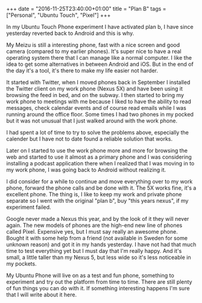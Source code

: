 +++
date = "2016-11-25T23:40:00+01:00"
title = "Plan B"
tags = ["Personal", "Ubuntu Touch", "Pixel"]
+++

In my Ubuntu Touch Phone experiment I have activated plan b, I have since yesterday reverted back to Android and this is why.

My Meizu is still a interesting phone, fast with a nice screen and good camera (compared to my earlier phones). It's super nice to have a real operating system there that I can manage like a normal computer. I like the idea to get some alternatives in between Android and iOS. But in the end of the day it's a tool, it's there to make my life easier not harder.

It started with Twitter, when I moved phones back in September I installed the Twitter client on my work phone (Nexus 5X) and have been using it browsing the feed in bed, and on the subway. I then started to bring my work phone to meetings with me because I liked to have the ability to read messages, check calendar events and of course read emails while I was running around the office floor. Some times I had two phones in my pocked but it was not unusual that I just walked around with the work phone.

I had spent a lot of time to try to solve the problems above, especially the calender but I have not to date found a reliable solution that works.

Later on I started to use the work phone more and more for browsing the web and started to use it almost as a primary phone and I was considering installing a podcast application there when I realized that I was moving in to my work phone, I was going back to Android without realizing it.

I did consider for a while to continue and move everything over to my work phone, forward the phone calls and be done with it. The 5X works fine, it's a excellent phone. The thing is, I like to keep my work and private phone separate so I went with the original "plan b", buy "this years nexus", if my experiment failed.

Google never made a Nexus this year, and by the look of it they will never again. The new models of phones are the high-end new line of phones called Pixel. Expensive yes, but I must say really an awesome phone. Bought it with some help from a friend (not available in Sweden for some unknown reason) and got it in my hands yesterday. I have not had that much time to test everything yet but I must day that I'm really happy. And it's small, a little taller than my Nexus 5, but less wide so it's less noticeable in my pockets.

My Ubuntu Phone will live on as a test and fun phone, something to experiment and try out the platform from time to time. There are still plenty of fun things you can do with it. If something interesting happens I'm sure that I will write about it here.